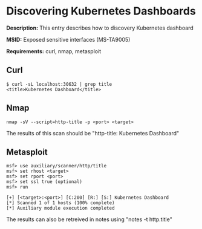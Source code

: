 # Discovering Kubernetes Dashboards

**Description:** This entry describes how to discovery Kubernetes dashboard

**MSID:** Exposed sensitive interfaces (MS-TA9005)

**Requirements:** curl, nmap, metasploit

## Curl

```
$ curl -sL localhost:30632 | grep title
<title>Kubernetes Dashboard</title>
```

## Nmap

```
nmap -sV --script=http-title -p <port> <target>
```

The results of this scan should be "http-title: Kubernetes Dashboard"

## Metasploit

```
msf> use auxiliary/scanner/http/title
msf> set rhost <target>
msf> set rport <port>
msf> set ssl true (optional)
msf> run

[+] [<target>:<port>] [C:200] [R:] [S:] Kubernetes Dashboard
[*] Scanned 1 of 1 hosts (100% complete)
[*] Auxiliary module execution completed
```

The results can also be retreived in notes using "notes -t http.title"